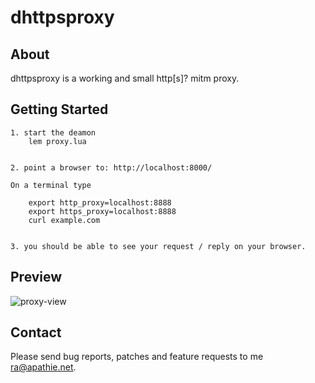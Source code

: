 dhttpsproxy
================


About
-----

dhttpsproxy is a working and small http[s]? mitm proxy.


Getting Started
---------------

	1. start the deamon
		lem proxy.lua
	

	2. point a browser to: http://localhost:8000/
	
	On a terminal type

		export http_proxy=localhost:8888
		export https_proxy=localhost:8888
		curl example.com


	3. you should be able to see your request / reply on your browser.

Preview
-----

![proxy-view](https://user-images.githubusercontent.com/10823818/36488998-29f80fa8-1725-11e8-8771-c68ad4ce9686.png)

    
Contact
-------

Please send bug reports, patches and feature requests to me <ra@apathie.net>.
